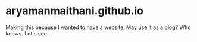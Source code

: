 # aryamanmaithani.github.io

Making this because I wanted to have a website.
May use it as a blog? Who knows. Let's see.
